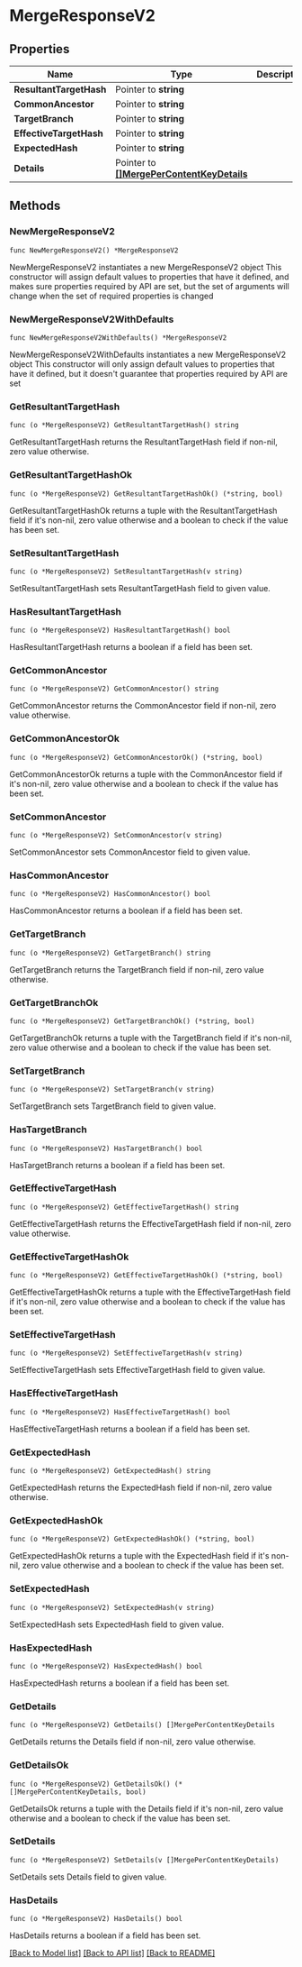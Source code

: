 # MergeResponseV2

## Properties

Name | Type | Description | Notes
------------ | ------------- | ------------- | -------------
**ResultantTargetHash** | Pointer to **string** |  | [optional] 
**CommonAncestor** | Pointer to **string** |  | [optional] 
**TargetBranch** | Pointer to **string** |  | [optional] 
**EffectiveTargetHash** | Pointer to **string** |  | [optional] 
**ExpectedHash** | Pointer to **string** |  | [optional] 
**Details** | Pointer to [**[]MergePerContentKeyDetails**](MergePerContentKeyDetails.md) |  | [optional] 

## Methods

### NewMergeResponseV2

`func NewMergeResponseV2() *MergeResponseV2`

NewMergeResponseV2 instantiates a new MergeResponseV2 object
This constructor will assign default values to properties that have it defined,
and makes sure properties required by API are set, but the set of arguments
will change when the set of required properties is changed

### NewMergeResponseV2WithDefaults

`func NewMergeResponseV2WithDefaults() *MergeResponseV2`

NewMergeResponseV2WithDefaults instantiates a new MergeResponseV2 object
This constructor will only assign default values to properties that have it defined,
but it doesn't guarantee that properties required by API are set

### GetResultantTargetHash

`func (o *MergeResponseV2) GetResultantTargetHash() string`

GetResultantTargetHash returns the ResultantTargetHash field if non-nil, zero value otherwise.

### GetResultantTargetHashOk

`func (o *MergeResponseV2) GetResultantTargetHashOk() (*string, bool)`

GetResultantTargetHashOk returns a tuple with the ResultantTargetHash field if it's non-nil, zero value otherwise
and a boolean to check if the value has been set.

### SetResultantTargetHash

`func (o *MergeResponseV2) SetResultantTargetHash(v string)`

SetResultantTargetHash sets ResultantTargetHash field to given value.

### HasResultantTargetHash

`func (o *MergeResponseV2) HasResultantTargetHash() bool`

HasResultantTargetHash returns a boolean if a field has been set.

### GetCommonAncestor

`func (o *MergeResponseV2) GetCommonAncestor() string`

GetCommonAncestor returns the CommonAncestor field if non-nil, zero value otherwise.

### GetCommonAncestorOk

`func (o *MergeResponseV2) GetCommonAncestorOk() (*string, bool)`

GetCommonAncestorOk returns a tuple with the CommonAncestor field if it's non-nil, zero value otherwise
and a boolean to check if the value has been set.

### SetCommonAncestor

`func (o *MergeResponseV2) SetCommonAncestor(v string)`

SetCommonAncestor sets CommonAncestor field to given value.

### HasCommonAncestor

`func (o *MergeResponseV2) HasCommonAncestor() bool`

HasCommonAncestor returns a boolean if a field has been set.

### GetTargetBranch

`func (o *MergeResponseV2) GetTargetBranch() string`

GetTargetBranch returns the TargetBranch field if non-nil, zero value otherwise.

### GetTargetBranchOk

`func (o *MergeResponseV2) GetTargetBranchOk() (*string, bool)`

GetTargetBranchOk returns a tuple with the TargetBranch field if it's non-nil, zero value otherwise
and a boolean to check if the value has been set.

### SetTargetBranch

`func (o *MergeResponseV2) SetTargetBranch(v string)`

SetTargetBranch sets TargetBranch field to given value.

### HasTargetBranch

`func (o *MergeResponseV2) HasTargetBranch() bool`

HasTargetBranch returns a boolean if a field has been set.

### GetEffectiveTargetHash

`func (o *MergeResponseV2) GetEffectiveTargetHash() string`

GetEffectiveTargetHash returns the EffectiveTargetHash field if non-nil, zero value otherwise.

### GetEffectiveTargetHashOk

`func (o *MergeResponseV2) GetEffectiveTargetHashOk() (*string, bool)`

GetEffectiveTargetHashOk returns a tuple with the EffectiveTargetHash field if it's non-nil, zero value otherwise
and a boolean to check if the value has been set.

### SetEffectiveTargetHash

`func (o *MergeResponseV2) SetEffectiveTargetHash(v string)`

SetEffectiveTargetHash sets EffectiveTargetHash field to given value.

### HasEffectiveTargetHash

`func (o *MergeResponseV2) HasEffectiveTargetHash() bool`

HasEffectiveTargetHash returns a boolean if a field has been set.

### GetExpectedHash

`func (o *MergeResponseV2) GetExpectedHash() string`

GetExpectedHash returns the ExpectedHash field if non-nil, zero value otherwise.

### GetExpectedHashOk

`func (o *MergeResponseV2) GetExpectedHashOk() (*string, bool)`

GetExpectedHashOk returns a tuple with the ExpectedHash field if it's non-nil, zero value otherwise
and a boolean to check if the value has been set.

### SetExpectedHash

`func (o *MergeResponseV2) SetExpectedHash(v string)`

SetExpectedHash sets ExpectedHash field to given value.

### HasExpectedHash

`func (o *MergeResponseV2) HasExpectedHash() bool`

HasExpectedHash returns a boolean if a field has been set.

### GetDetails

`func (o *MergeResponseV2) GetDetails() []MergePerContentKeyDetails`

GetDetails returns the Details field if non-nil, zero value otherwise.

### GetDetailsOk

`func (o *MergeResponseV2) GetDetailsOk() (*[]MergePerContentKeyDetails, bool)`

GetDetailsOk returns a tuple with the Details field if it's non-nil, zero value otherwise
and a boolean to check if the value has been set.

### SetDetails

`func (o *MergeResponseV2) SetDetails(v []MergePerContentKeyDetails)`

SetDetails sets Details field to given value.

### HasDetails

`func (o *MergeResponseV2) HasDetails() bool`

HasDetails returns a boolean if a field has been set.


[[Back to Model list]](../README.md#documentation-for-models) [[Back to API list]](../README.md#documentation-for-api-endpoints) [[Back to README]](../README.md)


